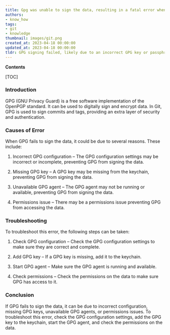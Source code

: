 ```yaml
---
title: Gpg was unable to sign the data, resulting in a fatal error when attempting to write the commit object in git 2.10.0
authors:
- know_how
tags:
- git
- knowledge
thumbnail: images/git.png
created_at: 2023-04-18 00:00:00
updated_at: 2023-04-18 00:00:00
tldr: GPG signing failed, likely due to an incorrect GPG key or passphrase.
---
```


**Contents**

[TOC]

### Introduction
GPG (GNU Privacy Guard) is a free software implementation of the OpenPGP standard. It can be used to digitally sign and encrypt data. In Git, GPG is used to sign commits and tags, providing an extra layer of security and authentication.

### Causes of Error
When GPG fails to sign the data, it could be due to several reasons. These include:

1. Incorrect GPG configuration – The GPG configuration settings may be incorrect or incomplete, preventing GPG from signing the data.

2. Missing GPG key – A GPG key may be missing from the keychain, preventing GPG from signing the data.

3. Unavailable GPG agent – The GPG agent may not be running or available, preventing GPG from signing the data.

4. Permissions issue – There may be a permissions issue preventing GPG from accessing the data.

### Troubleshooting
To troubleshoot this error, the following steps can be taken:

1. Check GPG configuration – Check the GPG configuration settings to make sure they are correct and complete.

2. Add GPG key – If a GPG key is missing, add it to the keychain.

3. Start GPG agent – Make sure the GPG agent is running and available.

4. Check permissions – Check the permissions on the data to make sure GPG has access to it.

### Conclusion
If GPG fails to sign the data, it can be due to incorrect configuration, missing GPG keys, unavailable GPG agents, or permissions issues. To troubleshoot this error, check the GPG configuration settings, add the GPG key to the keychain, start the GPG agent, and check the permissions on the data.
